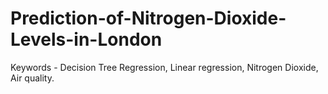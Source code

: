 # Prediction-of-Nitrogen-Dioxide-Levels-in-London
Keywords - Decision Tree Regression, Linear regression, Nitrogen Dioxide, Air quality.
